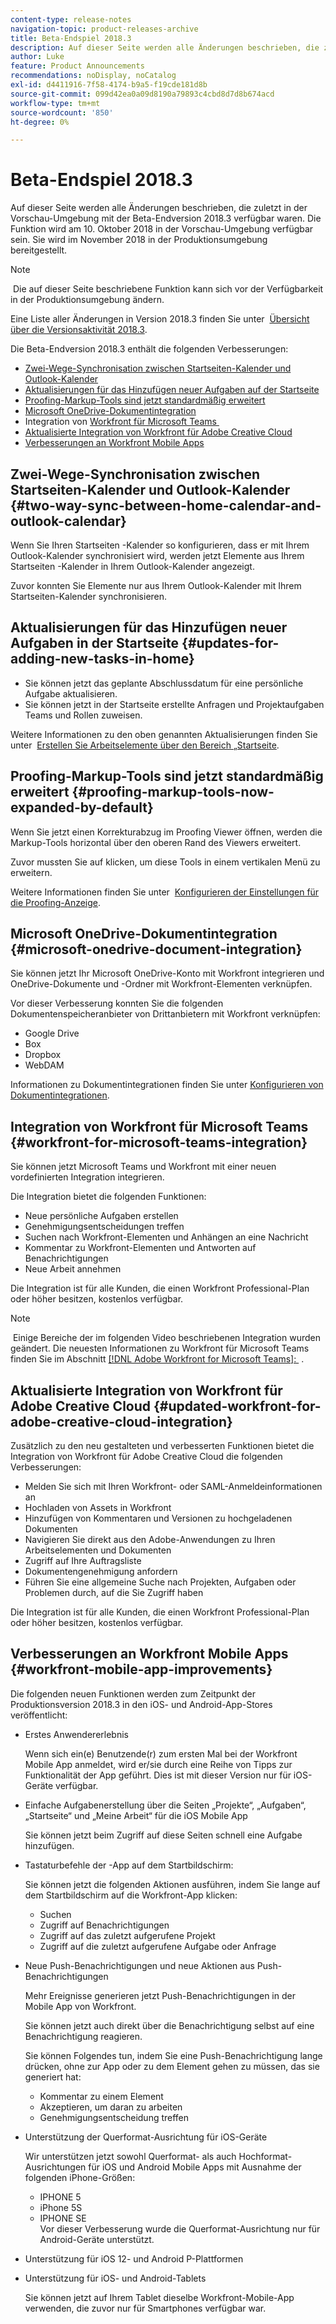 ```yaml
---
content-type: release-notes
navigation-topic: product-releases-archive
title: Beta-Endspiel 2018.3
description: Auf dieser Seite werden alle Änderungen beschrieben, die zuletzt in der Vorschau-Umgebung mit der Beta-Endversion 2018.3 verfügbar waren. Die Funktion wird am 10. Oktober 2018 in der Vorschau-Umgebung verfügbar sein. Sie wird im November 2018 in der Produktionsumgebung bereitgestellt.
author: Luke
feature: Product Announcements
recommendations: noDisplay, noCatalog
exl-id: d4411916-7f58-4174-b9a5-f19cde181d8b
source-git-commit: 099d42ea0a09d8190a79893c4cbd8d7d8b674acd
workflow-type: tm+mt
source-wordcount: '850'
ht-degree: 0%

---
```


# Beta-Endspiel 2018.3

Auf dieser Seite werden alle Änderungen beschrieben, die zuletzt in der Vorschau-Umgebung mit der Beta-Endversion 2018.3 verfügbar waren. Die Funktion wird am 10. Oktober 2018 in der Vorschau-Umgebung verfügbar sein. Sie wird im November 2018 in der Produktionsumgebung bereitgestellt.

>[!NOTE]
>
> Die auf dieser Seite beschriebene Funktion kann sich vor der Verfügbarkeit in der Produktionsumgebung ändern.

Eine Liste aller Änderungen in Version 2018.3 finden Sie unter  [Übersicht über die Versionsaktivität 2018.3](../../../../product-announcements/product-releases/quarterly-release-archive/2018.3-release-activity/2018-3-release-activity-overview.md).

Die Beta-Endversion 2018.3 enthält die folgenden Verbesserungen:

* [Zwei-Wege-Synchronisation zwischen Startseiten-Kalender und Outlook-Kalender](#two-way-sync-between-home-calendar-and-outlook-calendar)
* [Aktualisierungen für das Hinzufügen neuer Aufgaben auf der Startseite](#updates-for-adding-new-tasks-in-home)
* [Proofing-Markup-Tools sind jetzt standardmäßig erweitert](#proofing-markup-tools-now-expanded-by-default)
* [Microsoft OneDrive-Dokumentintegration](#microsoft-onedrive-document-integration)
* Integration von [Workfront für Microsoft Teams &#x200B;](#workfront-for-microsoft-teams-integration)
* [Aktualisierte Integration von Workfront für Adobe Creative Cloud](#updated-workfront-for-adobe-creative-cloud-integration)
* [Verbesserungen an Workfront Mobile Apps](#workfront-mobile-app-improvements)

## Zwei-Wege-Synchronisation zwischen Startseiten-Kalender und Outlook-Kalender {#two-way-sync-between-home-calendar-and-outlook-calendar}

Wenn Sie Ihren Startseiten -Kalender so konfigurieren, dass er mit Ihrem Outlook-Kalender synchronisiert wird, werden jetzt Elemente aus Ihrem Startseiten -Kalender in Ihrem Outlook-Kalender angezeigt.

Zuvor konnten Sie Elemente nur aus Ihrem Outlook-Kalender mit Ihrem Startseiten-Kalender synchronisieren.

## Aktualisierungen für das Hinzufügen neuer Aufgaben in der Startseite {#updates-for-adding-new-tasks-in-home}

* Sie können jetzt das geplante Abschlussdatum für eine persönliche Aufgabe aktualisieren.
* Sie können jetzt in der Startseite erstellte Anfragen und Projektaufgaben Teams und Rollen zuweisen.

Weitere Informationen zu den oben genannten Aktualisierungen finden Sie unter  [Erstellen Sie Arbeitselemente über den Bereich „Startseite](../../../../workfront-basics/using-home/using-the-home-area/create-work-items-in-home.md).

## Proofing-Markup-Tools sind jetzt standardmäßig erweitert {#proofing-markup-tools-now-expanded-by-default}

Wenn Sie jetzt einen Korrekturabzug im Proofing Viewer öffnen, werden die Markup-Tools horizontal über den oberen Rand des Viewers erweitert.

Zuvor mussten Sie auf klicken, um diese Tools in einem vertikalen Menü zu erweitern.

Weitere Informationen finden Sie unter  [Konfigurieren der Einstellungen für die Proofing-Anzeige](../../../../review-and-approve-work/proofing/reviewing-proofs-within-workfront/configure-proofing-viewer-settings.md).

## Microsoft OneDrive-Dokumentintegration {#microsoft-onedrive-document-integration}

Sie können jetzt Ihr Microsoft OneDrive-Konto mit Workfront integrieren und OneDrive-Dokumente und -Ordner mit Workfront-Elementen verknüpfen.

Vor dieser Verbesserung konnten Sie die folgenden Dokumentenspeicheranbieter von Drittanbietern mit Workfront verknüpfen:

* Google Drive
* Box
* Dropbox
* WebDAM

Informationen zu Dokumentintegrationen finden Sie unter [Konfigurieren von Dokumentintegrationen](../../../../administration-and-setup/configure-integrations/configure-document-integrations.md).

## Integration von Workfront für Microsoft Teams {#workfront-for-microsoft-teams-integration}

Sie können jetzt Microsoft Teams und Workfront mit einer neuen vordefinierten Integration integrieren.

Die Integration bietet die folgenden Funktionen:

* Neue persönliche Aufgaben erstellen
* Genehmigungsentscheidungen treffen
* Suchen nach Workfront-Elementen und Anhängen an eine Nachricht
* Kommentar zu Workfront-Elementen und Antworten auf Benachrichtigungen
* Neue Arbeit annehmen

Die Integration ist für alle Kunden, die einen Workfront Professional-Plan oder höher besitzen, kostenlos verfügbar.

>[!NOTE]
>
> Einige Bereiche der im folgenden Video beschriebenen Integration wurden geändert. Die neuesten Informationen zu Workfront für Microsoft Teams finden Sie im Abschnitt [[!DNL Adobe Workfront for Microsoft Teams]: &#x200B;](../../../../workfront-integrations-and-apps/using-workfront-with-microsoft-teams/use-workfront-with-ms-teams.md) .

## Aktualisierte Integration von Workfront für Adobe Creative Cloud {#updated-workfront-for-adobe-creative-cloud-integration}

Zusätzlich zu den neu gestalteten und verbesserten Funktionen bietet die Integration von Workfront für Adobe Creative Cloud die folgenden Verbesserungen:

* Melden Sie sich mit Ihren Workfront- oder SAML-Anmeldeinformationen an
* Hochladen von Assets in Workfront
* Hinzufügen von Kommentaren und Versionen zu hochgeladenen Dokumenten
* Navigieren Sie direkt aus den Adobe-Anwendungen zu Ihren Arbeitselementen und Dokumenten
* Zugriff auf Ihre Auftragsliste
* Dokumentengenehmigung anfordern
* Führen Sie eine allgemeine Suche nach Projekten, Aufgaben oder Problemen durch, auf die Sie Zugriff haben

Die Integration ist für alle Kunden, die einen Workfront Professional-Plan oder höher besitzen, kostenlos verfügbar.

## Verbesserungen an Workfront Mobile Apps {#workfront-mobile-app-improvements}

Die folgenden neuen Funktionen werden zum Zeitpunkt der Produktionsversion 2018.3 in den iOS- und Android-App-Stores veröffentlicht:

* Erstes Anwendererlebnis

  Wenn sich ein(e) Benutzende(r) zum ersten Mal bei der Workfront Mobile App anmeldet, wird er/sie durch eine Reihe von Tipps zur Funktionalität der App geführt. Dies ist mit dieser Version nur für iOS-Geräte verfügbar.

* Einfache Aufgabenerstellung über die Seiten „Projekte“, „Aufgaben“, „Startseite“ und „Meine Arbeit“ für die iOS Mobile App

  Sie können jetzt beim Zugriff auf diese Seiten schnell eine Aufgabe hinzufügen.

* Tastaturbefehle der -App auf dem Startbildschirm:

  Sie können jetzt die folgenden Aktionen ausführen, indem Sie lange auf dem Startbildschirm auf die Workfront-App klicken:

   * Suchen
   * Zugriff auf Benachrichtigungen
   * Zugriff auf das zuletzt aufgerufene Projekt 
   * Zugriff auf die zuletzt aufgerufene Aufgabe oder Anfrage

* Neue Push-Benachrichtigungen und neue Aktionen aus Push-Benachrichtigungen

  Mehr Ereignisse generieren jetzt Push-Benachrichtigungen in der Mobile App von Workfront.

  Sie können jetzt auch direkt über die Benachrichtigung selbst auf eine Benachrichtigung reagieren.

  Sie können Folgendes tun, indem Sie eine Push-Benachrichtigung lange drücken, ohne zur App oder zu dem Element gehen zu müssen, das sie generiert hat:

   * Kommentar zu einem Element
   * Akzeptieren, um daran zu arbeiten
   * Genehmigungsentscheidung treffen

* Unterstützung der Querformat-Ausrichtung für iOS-Geräte

  Wir unterstützen jetzt sowohl Querformat- als auch Hochformat-Ausrichtungen für iOS und Android Mobile Apps mit Ausnahme der folgenden iPhone-Größen:

   * IPHONE 5
   * iPhone 5S
   * IPHONE SE\
     Vor dieser Verbesserung wurde die Querformat-Ausrichtung nur für Android-Geräte unterstützt.

* Unterstützung für iOS 12- und Android P-Plattformen
* Unterstützung für iOS- und Android-Tablets

  Sie können jetzt auf Ihrem Tablet dieselbe Workfront-Mobile-App verwenden, die zuvor nur für Smartphones verfügbar war.
